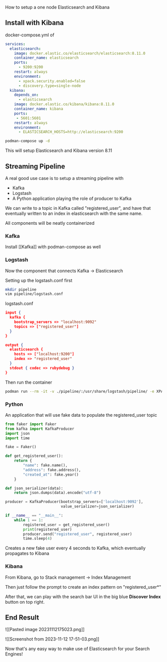 
How to setup a one node Elasticsearch and Kibana
## Install with Kibana
	
docker-compose.yml of 

```yaml
services:
  elasticsearch:
    image: docker.elastic.co/elasticsearch/elasticsearch:8.11.0
    container_name: elasticsearch
    ports:
      - 9200:9200
    restart: always
    environment:
      - xpack.security.enabled=false
      - discovery.type=single-node
  kibana:
    depends_on:
      - elasticsearch
    image: docker.elastic.co/kibana/kibana:8.11.0
    container_name: kibana
    ports:
     - 5601:5601
    restart: always
    environment:
      - ELASTICSEARCH_HOSTS=http://elasticsearch:9200
```

```bash
podman-compose up -d
```

This will setup Elasticsearch and Kibana version 8.11

## Streaming Pipeline

A real good use case is to setup a streaming pipeline with 
- Kafka
- Logstash
- A Python application playing the role of producer to Kafka

We can write to a topic in Kafka called "registered_user", and have that eventually written to an index in elasticsearch with the same name.

All components will be neatly containerized
### Kafka

Install [[Kafka]] with podman-compose as well
### Logstash

Now the component that connects Kafka -> Elasticsearch


Setting up the logstash.conf first
```bash
mkdir pipeline
vim pipeline/logstash.conf
```

logstash.conf
```json
input {
  kafka {
    bootstrap_servers => "localhost:9092"
    topics => ["registered_user"]
  }
}

output {
  elasticsearch {
    hosts => ["localhost:9200"]
    index => "registered_user"
  }
  stdout { codec => rubydebug }
}
```

Then run the container

```bash
podman run --rm -it -v ./pipeline/:/usr/share/logstash/pipeline/ -e XPACK_MONITORING_ENABLED=false --network host docker.elastic.co/logstash/logstash:8.11.0
```

### Python

An application that will use fake data to populate the registered_user topic

```python
from faker import Faker
from kafka import KafkaProducer
import json
import time

fake = Faker()

def get_registered_user():
    return {
        "name": fake.name(),
        "address": fake.address(),
        "created_at": fake.year()
    }

def json_serializer(data):
    return json.dumps(data).encode("utf-8")

producer = KafkaProducer(bootstrap_servers=['localhost:9092'],
                         value_serializer=json_serializer)

if __name__ == "__main__":
    while 1 == 1:
        registered_user = get_registered_user()
        print(registered_user)
        producer.send("registered_user", registered_user)
        time.sleep(4)

```

Creates a new fake user every 4 seconds to Kafka, which eventually propagates to Kibana

### Kibana

From Kibana, go to Stack management -> Index Management 

Then just follow the prompt to create an index pattern on "registered_user*"

After that, we can play with the search bar UI in the big blue **Discover Index** button on top right.

## End Result

![[Pasted image 20231112175023.png]]

![[Screenshot from 2023-11-12 17-51-03.png]]

Now that's any easy way to make use of Elasticsearch for your Search Engines!